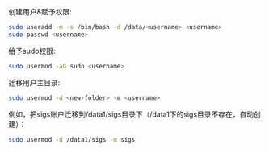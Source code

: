 创建用户&赋予权限:
```bash
sudo useradd -m -s /bin/bash -d /data/<username> <username>
sudo passwd <username>
```

给予sudo权限:
```bash
sudo usermod -aG sudo <username>
```

迁移用户主目录:
```bash
sudo usermod -d <new-folder> -m <username>
```
例如，把sigs账户迁移到/data1/sigs目录下（/data1下的sigs目录不存在，自动创建）：
```bash
sudo usermod -d /data1/sigs -m sigs
```
